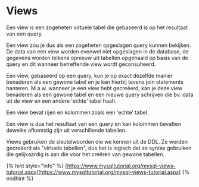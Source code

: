 # Views

Een view is een zogeheten virtuele tabel die gebaseerd is op het resultaat van een query.

Een view zou je dus als een zogeheten opgeslagen query kunnen bekijken. De data van een view worden evenwel niet opgeslagen in de database, de gegevens worden telkens opnieuw uit tabellen opgehaald op basis van de query en dit wanneer betreffende view wordt geconsulteerd.

Een view, gebaseerd op een query, kun je op exact dezelfde manier benaderen als een gewone tabel en je kan hierbij tevens join statements hanteren. M.a.w. wanneer je een view hebt gecreëerd, kan je deze view benaderen als een gewone tabel en een nieuwe query schrijven die bv. data uit de view en een andere 'echte' tabel haalt.

Een view bevat rijen en kolommen zoals een 'echte' tabel. 

Een view is dus het resultaat van een query en kan kolommen bevatten dewelke afkomstig zijn uit verschillende tabellen.

Views gebruiken de sleutelwoorden die we kennen uit de DDL. Ze worden gecreëerd als "virtuele tabellen", dus het is logisch dat ze syntax gebruiken die gelijkaardig is aan die voor het creëren van gewone tabellen.

{% hint style="info" %}
[https://www.mysqltutorial.org/mysql-views-tutorial.aspx](https://www.mysqltutorial.org/mysql-views-tutorial.aspx)
{% endhint %}



